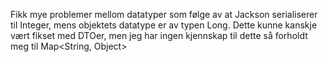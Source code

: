 Fikk mye problemer mellom datatyper som følge av at Jackson serialiserer til Integer, mens objektets datatype er av typen Long.
Dette kunne kanskje vært fikset med DTOer, men jeg har ingen kjennskap til dette så forholdt meg til Map<String, Object> 
